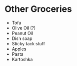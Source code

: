 Other Groceries
=================
- Tofu
- Olive Oil (?)
- Peanut Oil
- Dish soap
- Sticky tack stuff
- Apples
- Pasta
- Kartoshka
